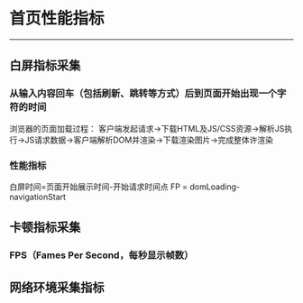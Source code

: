 # 首页性能指标
---
## 白屏指标采集

### 从输入内容回车（包括刷新、跳转等方式）后到页面开始出现一个字符的时间
浏览器的页面加载过程：
客户端发起请求->下载HTML及JS/CSS资源->解析JS执行->JS请求数据->客户端解析DOM并渲染->下载渲染图片->完成整体许渲染

### 性能指标
白屏时间=页面开始展示时间-开始请求时间点
FP = domLoading-navigationStart


## 卡顿指标采集
### FPS（Fames Per Second，每秒显示帧数）

## 网络环境采集指标


